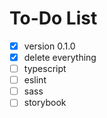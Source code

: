 # To-Do List

- [x] version 0.1.0
- [x] delete everything
- [ ] typescript
- [ ] eslint
- [ ] sass
- [ ] storybook
